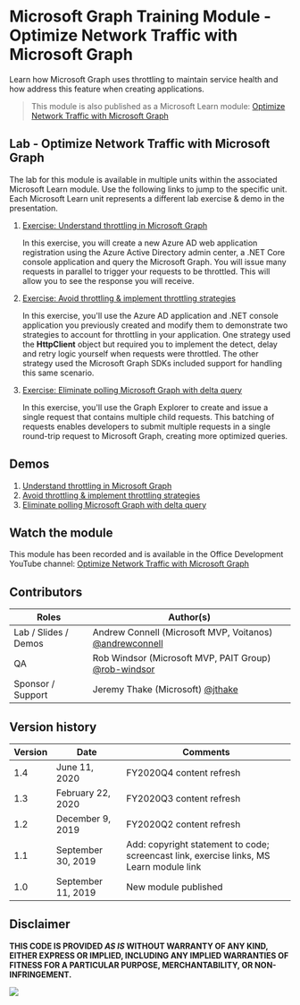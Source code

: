 # Microsoft Graph Training Module - Optimize Network Traffic with Microsoft Graph

Learn how Microsoft Graph uses throttling to maintain service health and how address this feature when creating applications.

> This module is also published as a Microsoft Learn module: [Optimize Network Traffic with Microsoft Graph](https://docs.microsoft.com/learn/modules/optimize-network-traffic/)

## Lab - Optimize Network Traffic with Microsoft Graph

The lab for this module is available in multiple units within the associated Microsoft Learn module. Use the following links to jump to the specific unit. Each Microsoft Learn unit represents a different lab exercise & demo in the presentation.

1. [Exercise: Understand throttling in Microsoft Graph](https://docs.microsoft.com/learn/modules/optimize-network-traffic/3-exercise-understand-throttling-microsoft-graph)

    In this exercise, you will create a new Azure AD web application registration using the Azure Active Directory admin center, a .NET Core console application and query the Microsoft Graph. You will issue many requests in parallel to trigger your requests to be throttled. This will allow you to see the response you will receive.

1. [Exercise: Avoid throttling & implement throttling strategies](https://docs.microsoft.com/learn/modules/optimize-network-traffic/5-exercise-avoid-throttling-implement-throttling-strategies)

    In this exercise, you'll use the Azure AD application and .NET console application you previously created and modify them to demonstrate two strategies to account for throttling in your application. One strategy used the **HttpClient** object but required you to implement the detect, delay and retry logic yourself when requests were throttled. The other strategy used the Microsoft Graph SDKs included support for handling this same scenario.

1. [Exercise: Eliminate polling Microsoft Graph with delta query](https://docs.microsoft.com/learn/modules/optimize-network-traffic/7-exercise-eliminate-polling-microsoft-graph-delta-query)

    In this exercise, you'll use the Graph Explorer to create and issue a single request that contains multiple child requests. This batching of requests enables developers to submit multiple requests in a single round-trip request to Microsoft Graph, creating more optimized queries.

## Demos

1. [Understand throttling in Microsoft Graph](./demos/01-understand-throttling)
1. [Avoid throttling & implement throttling strategies](./demos/02-avoid-throttline-implement-strategies)
1. [Eliminate polling Microsoft Graph with delta query](./demos/03-eliminate-polling)

## Watch the module

This module has been recorded and is available in the Office Development YouTube channel: [Optimize Network Traffic with Microsoft Graph](https://youtu.be/cVIGICXp9Ws)

## Contributors

|        Roles         |                                       Author(s)                                       |
| -------------------- | ------------------------------------------------------------------------------------- |
| Lab / Slides / Demos | Andrew Connell (Microsoft MVP, Voitanos) [@andrewconnell](//github.com/andrewconnell) |
| QA                   | Rob Windsor (Microsoft MVP, PAIT Group) [@rob-windsor](//github.com/rob-windsor)      |
| Sponsor / Support    | Jeremy Thake (Microsoft) [@jthake](//github.com/jthake)                               |

## Version history

| Version |        Date        |                                        Comments                                         |
| ------- | ------------------ | --------------------------------------------------------------------------------------- |
| 1.4     | June 11, 2020      | FY2020Q4 content refresh                                                                |
| 1.3     | February 22, 2020  | FY2020Q3 content refresh                                                                |
| 1.2     | December 9, 2019   | FY2020Q2 content refresh                                                                |
| 1.1     | September 30, 2019 | Add: copyright statement to code; screencast link, exercise links, MS Learn module link |
| 1.0     | September 11, 2019 | New module published                                                                    |

## Disclaimer

**THIS CODE IS PROVIDED _AS IS_ WITHOUT WARRANTY OF ANY KIND, EITHER EXPRESS OR IMPLIED, INCLUDING ANY IMPLIED WARRANTIES OF FITNESS FOR A PARTICULAR PURPOSE, MERCHANTABILITY, OR NON-INFRINGEMENT.**

<img src="https://telemetry.sharepointpnp.com/msgraph-training-optimize-network-traffic" />
